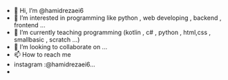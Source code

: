 - 👋 Hi, I’m @hamidrezaei6
- 👀 I’m interested in programming like python , web developing , backend , frontend ...
- 🌱 I’m currently teaching programming (kotlin , c# , python , html,css , smallbasic , scratch ...)
- 💞️ I’m looking to collaborate on ...
- 📫 How to reach me 
- instagram :@hamidrezaei6...
- 

<!---
hamidrezaei6/hamidrezaei6 is a ✨ special ✨ repository because its `README.md` (this file) appears on your GitHub profile.
You can click the Preview link to take a look at your changes.
--->
